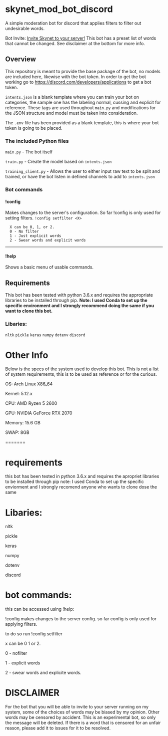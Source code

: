 # skynet_mod_bot_discord
A simple moderation bot for discord that applies filters to filter out undesirable words.

Bot Invite:
[Invite Skynet to your server!](https://discord.com/api/oauth2/authorize?client_id=748994704686710885&permissions=8&scope=bot)
This bot has a preset list of words that cannot be changed. See disclaimer at the bottom for more info.

## Overview 
This repository is meant to provide the base package of the bot, no models are included here, likewise with the bot token.
In order to get the bot working go to https://discord.com/developers/applications to get a bot token.

`intents.json` is a blank template where you can train your bot on categories, the sample one has the labeling normal, cussing and explicit for reference. 
These tags are used throughout `main.py` and modifications for the JSON structure and model must be taken into consideration.

The `.env` file has been provided as a blank template, this is where your bot token is going to be placed.

### The included Python files

`main.py` - The bot itself

`train.py` - Create the model based on `intents.json`

`training_client.py` - Allows the user to either input raw text to be split and trained, or have the bot listen in defined channels to add to `intents.json`

### Bot commands
#### !config
Makes changes to the server's configuration. So far !config is only used for setting filters.
`!config setfilter <X>`
```  
  X can be 0, 1, or 2. 
  0 - No filter
  1 - Just explicit words
  2 - Swear words and explicit words
```
---
#### !help
Shows a basic menu of usable commands.

## Requirements
This bot has been tested with python 3.6.x and requires the appropriate libraries to be installed through pip.
**Note: I used Conda to set up the specific environment and I strongly recommend doing the same if you want to clone this bot.**

### Libaries:

 `nltk`
 `pickle`
 `keras`
 `numpy`
 `dotenv`
 `discord`

# Other Info
Below is the specs of the system used to develop this bot.
This is not a list of system requirements, this is to be used as reference or for the curious.

OS: Arch Linux X86_64

Kernel: 5.12.x

CPU: AMD Ryzen 5 2600

GPU: NVIDIA GeForce RTX 2070

Memory: 15.6 GB

SWAP: 8GB



=======
# requirements
this bot has been tested in python 3.6.x and requires the apropriet libraries to be installed  through pip
note: I used Conda to set up the specific enviorment and I strongly recomend anyone who wants to clone dose the same

# Libaries:

 nltk
 
 pickle
 
 keras
 
 numpy
 
 dotenv
 
 discord

# bot commands: 
this can be accessed using !help:

!config 
makes changes to the server config. so far config is only used for applying filters.

to do so run !config setfilter <X>
  
x can be 0 1 or 2. 
 
 0 - nofilter
 
 1 - explicit words
 
 2 - swear words and explicite words.
  
  
# DISCLAIMER
For the bot that you will be able to invite to your server running on my system, some of the choices of words may be biased by my opinion.
Other words may be censored by accident. This is an experimental bot, so only the message will be deleted. If there is a word that is censored for an unfair reason,
please add it to issues for it to be resolved.




